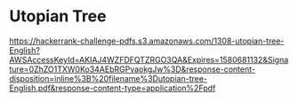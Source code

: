 # Utopian Tree
https://hackerrank-challenge-pdfs.s3.amazonaws.com/1308-utopian-tree-English?AWSAccessKeyId=AKIAJ4WZFDFQTZRGO3QA&Expires=1580681132&Signature=0ZhZO1TXW0Ko34AEbRGPvaokgJw%3D&response-content-disposition=inline%3B%20filename%3Dutopian-tree-English.pdf&response-content-type=application%2Fpdf